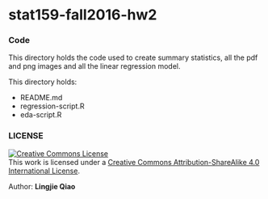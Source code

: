 # stat159-fall2016-hw2


### Code

This directory holds the code used to create summary statistics, all the pdf and png images and all the linear regression model.

This directory holds:
* README.md
* regression-script.R
* eda-script.R


### LICENSE

<a rel="license" href="http://creativecommons.org/licenses/by-sa/4.0/"><img alt="Creative Commons License" style="border-width:0" src="https://i.creativecommons.org/l/by-sa/4.0/88x31.png" /></a><br />This work is licensed under a <a rel="license" href="http://creativecommons.org/licenses/by-sa/4.0/">Creative Commons Attribution-ShareAlike 4.0 International License</a>.


Author: **Lingjie Qiao**
